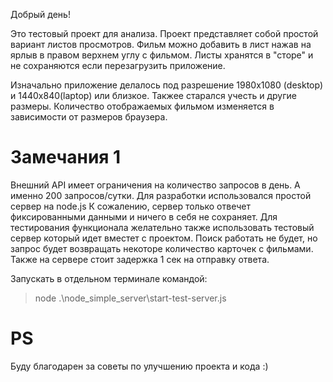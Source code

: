 Добрый день!

Это тестовый проект для анализа.
Проект представляет собой простой вариант листов просмотров.
Фильм можно добавить в лист нажав на ярлыв в правом верхнем углу с фильмом.
Листы хранятся в "сторе" и не сохраняются если перезагрузить приложение.

Изначально приложение делалось под разрешение 1980х1080 (desktop) и 1440x840(laptop) или близкое.
Такжее старался учесть и другие размеры. Количество отображаемых фильмом изменяется в зависимости от размеров браузера.

# Замечания 1

Внешний API имеет ограничения на количество запросов в день. А именно 200 запросов/сутки.
Для разработки использовался простой сервер на node.js
К сожалению, сервер только отвечет фиксированными данными и ничего в себя не сохраняет.
Для тестирования функционала желательно также использовать тестовый сервер который идет вместет с проектом.
Поиск работать не будет, но запрос будет возвращать некоторе количество карточек с фильмами.
Также на сервере стоит задержка 1 сек на отправку ответа.

Запуcкать в отдельном терминале командой:

> node .\node_simple_server\start-test-server.js

# PS

Буду благодарен за советы по улучшению проекта и кода :)
